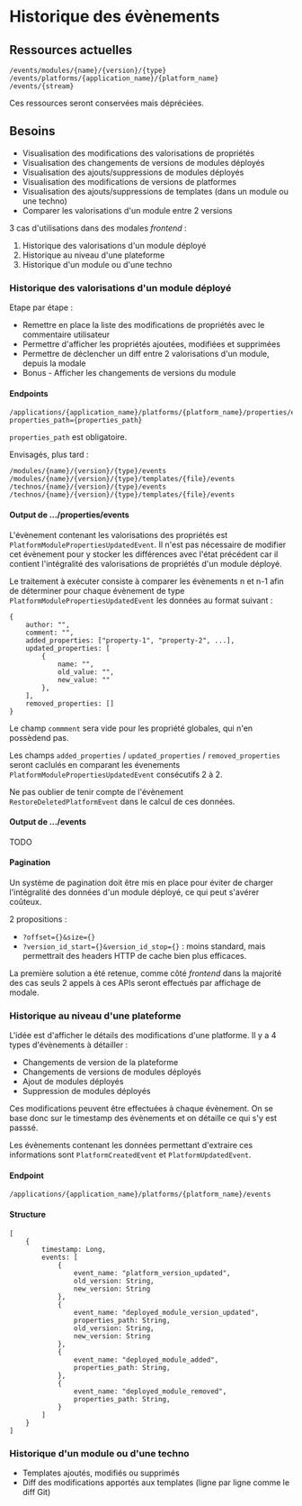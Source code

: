 # Historique des évènements

## Ressources actuelles

    /events/modules/{name}/{version}/{type}
    /events/platforms/{application_name}/{platform_name}
    /events/{stream}

Ces ressources seront conservées mais dépréciées.

## Besoins

* Visualisation des modifications des valorisations de propriétés
* Visualisation des changements de versions de modules déployés
* Visualisation des ajouts/suppressions de modules déployés
* Visualisation des modifications de versions de platformes
* Visualisation des ajouts/suppressions de templates (dans un module ou une techno)
* Comparer les valorisations d'un module entre 2 versions

3 cas d'utilisations dans des modales _frontend_ :
1. Historique des valorisations d'un module déployé
1. Historique au niveau d'une plateforme
1. Historique d'un module ou d'une techno

### Historique des valorisations d'un module déployé

Etape par étape :
* Remettre en place la liste des modifications de propriétés avec le commentaire utilisateur
* Permettre d'afficher les propriétés ajoutées, modifiées et supprimées
* Permettre de déclencher un diff entre 2 valorisations d'un module, depuis la modale
* Bonus - Afficher les changements de versions du module

#### Endpoints

    /applications/{application_name}/platforms/{platform_name}/properties/events?properties_path={properties_path}

`properties_path` est obligatoire.

Envisagés, plus tard :

    /modules/{name}/{version}/{type}/events
    /modules/{name}/{version}/{type}/templates/{file}/events
    /technos/{name}/{version}/{type}/events
    /technos/{name}/{version}/{type}/templates/{file}/events

#### Output de .../properties/events

L'évènement contenant les valorisations des propriétés est `PlatformModulePropertiesUpdatedEvent`. Il n'est pas nécessaire de modifier cet évènement pour y stocker les différences avec l'état précédent car il contient l'intégralité des valorisations de propriétés d'un module déployé.

Le traitement à exécuter consiste à comparer les évènements n et n-1 afin de déterminer pour chaque évènement de type `PlatformModulePropertiesUpdatedEvent` les données au format suivant :

    {
        author: "",
        comment: "",
        added_properties: ["property-1", "property-2", ...],
        updated_properties: [
            {
                name: "",
                old_value: "",
                new_value: ""
            },
        ],
        removed_properties: []
    }

Le champ `commment` sera vide pour les propriété globales, qui n'en possèdend pas.

Les champs `added_properties` / `updated_properties` / `removed_properties`
seront caclulés en comparant les évenements `PlatformModulePropertiesUpdatedEvent` consécutifs 2 à 2.

Ne pas oublier de tenir compte de l'évènement `RestoreDeletedPlatformEvent` dans le calcul de ces données.

#### Output de .../events

TODO

#### Pagination

Un système de pagination doit être mis en place pour éviter de charger l'intégralité des données d'un module déployé,
ce qui peut s'avérer coûteux.

2 propositions :

* `?offset={}&size={}`
* `?version_id_start={}&version_id_stop={}` : moins standard, mais permettrait des headers HTTP de cache bien plus efficaces.

La première solution a été retenue, comme côté _frontend_ dans la majorité des cas seuls 2 appels à ces APIs
seront effectués par affichage de modale.

### Historique au niveau d'une plateforme

L'idée est d'afficher le détails des modifications d'une platforme. Il y a 4 types d'évènements à détailler :
* Changements de version de la plateforme
* Changements de versions de modules déployés
* Ajout de modules déployés
* Suppression de modules déployés

Ces modifications peuvent être effectuées à chaque évènement. On se base donc sur le timestamp des évènements et on détaille ce qui s'y est passsé.

Les évènements contenant les données permettant d'extraire ces informations sont `PlatformCreatedEvent` et `PlatformUpdatedEvent`.

#### Endpoint

    /applications/{application_name}/platforms/{platform_name}/events

#### Structure

    [
        {
            timestamp: Long,
            events: [
                {
                    event_name: "platform_version_updated", 
                    old_version: String,
                    new_version: String
                },
                {
                    event_name: "deployed_module_version_updated",
                    properties_path: String,
                    old_version: String,
                    new_version: String
                },
                {
                    event_name: "deployed_module_added",
                    properties_path: String,
                },
                {
                    event_name: "deployed_module_removed",
                    properties_path: String,
                }
            ]
        }
    ]

### Historique d'un module ou d'une techno

* Templates ajoutés, modifiés ou supprimés
* Diff des modifications apportés aux templates (ligne par ligne comme le diff Git)
